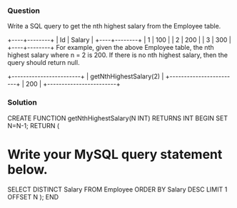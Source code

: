 ### Question 

Write a SQL query to get the nth highest salary from the Employee table.

+----+--------+
| Id | Salary |
+----+--------+
| 1  | 100    |
| 2  | 200    |
| 3  | 300    |
+----+--------+
For example, given the above Employee table, the nth highest salary where n = 2 is 200. If there is no nth highest salary, then the query should return null.

+------------------------+
| getNthHighestSalary(2) |
+------------------------+
| 200                    |
+------------------------+

### Solution
CREATE FUNCTION getNthHighestSalary(N INT) RETURNS INT
BEGIN
SET N=N-1;
RETURN (
# Write your MySQL query statement below.
SELECT DISTINCT Salary FROM Employee ORDER BY Salary DESC LIMIT 1 OFFSET N
);
END


